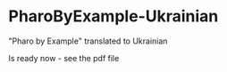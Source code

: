 # PharoByExample-Ukrainian
"Pharo by Example" translated to Ukrainian

Is ready now - see the pdf file
